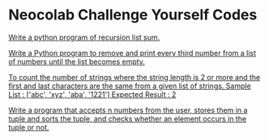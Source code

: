 # Neocolab Challenge Yourself Codes

[Write a python program of recursion list sum.]()

[Write a Python program to remove and print every third number from a list of numbers until the list becomes empty.]()

[To count the number of strings where the string length is 2 or more and the first and last characters are the same from a given list of strings. Sample List : ['abc', 'xyz', 'aba', '1221'] Expected Result : 2]()

[Write a program that accepts n numbers from the user, stores them in a tuple and sorts the tuple, and checks whether an element occurs in the tuple or not.]()

[]()
